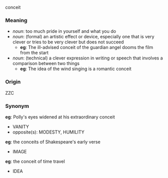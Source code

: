 conceit
### Meaning
+ _noun_: too much pride in yourself and what you do
+ _noun_: (formal) an artistic effect or device, especially one that is very clever or tries to be very clever but does not succeed
	+ __eg__: The ill-advised conceit of the guardian angel dooms the film from the start
+ _noun_: (technical) a clever expression in writing or speech that involves a comparison between two things
	+ __eg__: The idea of the wind singing is a romantic conceit

### Origin

ZZC

### Synonym

__eg__: Polly's eyes widened at his extraordinary conceit

+ VANITY
+ opposite(s): MODESTY, HUMILITY

__eg__: the conceits of Shakespeare's early verse

+ IMAGE

__eg__: the conceit of time travel

+ IDEA


